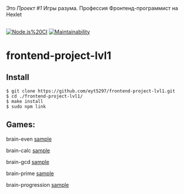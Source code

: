 ##
Это *Проект \#1* Игры разума. Профессия Фронтенд-программист на Hexlet
##
[![Node.js%20CI](https://github.com/eyt5297/frontend-project-lvl1/workflows/Node.js%20CI/badge.svg)](https://github.com/eyt5297/frontend-project-lvl1/actions)
[![Maintainability](https://api.codeclimate.com/v1/badges/008116c603d88652087b/maintainability)](https://codeclimate.com/github/eyt5297/frontend-project-lvl1/maintainability)

# frontend-project-lvl1
## Install

```
$ git clone https://github.com/eyt5297/frontend-project-lvl1.git
$ cd ./frontend-project-lvl1/
$ make install
$ sudo npm link
```

## Games:

brain-even [sample](https://asciinema.org/a/LsODE1c1fiUIVkNYTFoOp1GZ4)

brain-calc [sample](https://asciinema.org/a/Xud6rz2evLFBBTS7TLmTqNHEG)

brain-gcd [sample](https://asciinema.org/a/nIzkdBYPatL7DjZJRNm5TjANd)

brain-prime [sample](https://asciinema.org/a/MlTL1lzglVvpqI9DP6agaHl7g)

brain-progression [sample](https://asciinema.org/a/6VfUz7bZqLgJjbPw3UjKkQgbT)

